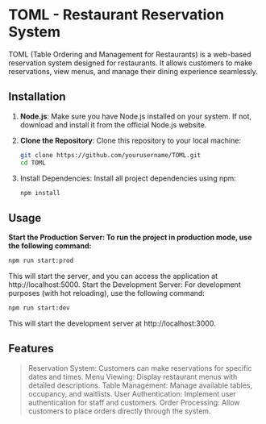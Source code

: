 # TOML - Restaurant Reservation System

TOML (Table Ordering and Management for Restaurants) is a web-based reservation system designed for restaurants. It allows customers to make reservations, view menus, and manage their dining experience seamlessly.

## Installation

1. **Node.js**:
   Make sure you have Node.js installed on your system. If not, download and install it from the official Node.js website.

2. **Clone the Repository**:
   Clone this repository to your local machine:

   ```bash
   git clone https://github.com/yourusername/TOML.git
   cd TOML
   ```
3. Install Dependencies: Install all project dependencies using npm:
   ```bash
   npm install
   ```
## Usage
**Start the Production Server: To run the project in production mode, use the following command:**
   ```bash
   npm run start:prod
   ```
This will start the server, and you can access the application at http://localhost:5000.
Start the Development Server: For development purposes (with hot reloading), use the following command:
  ```bash
  npm run start:dev
  ```
This will start the development server at http://localhost:3000.


## Features
> Reservation System: Customers can make reservations for specific dates and times.
Menu Viewing: Display restaurant menus with detailed descriptions.
Table Management: Manage available tables, occupancy, and waitlists.
User Authentication: Implement user authentication for staff and customers.
Order Processing: Allow customers to place orders directly through the system.
